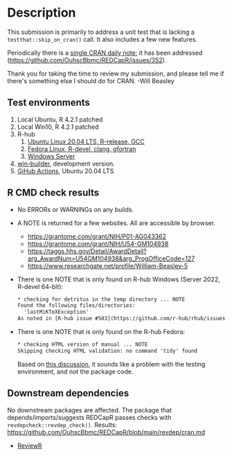 Description
===============================================

This submission is primarily to address a unit test that is lacking a `testthat::skip_on_cran()` call.  It also includes a few new features.

Periodically there is a [single CRAN daily note](https://cran.rstudio.com/web/checks/check_results_REDCapR.html); it has been addressed (<https://github.com/OuhscBbmc/REDCapR/issues/352>).

Thank you for taking the time to review my submission, and please tell me if there's something else I should do for CRAN.  -Will Beasley

Test environments
-----------------------------------------------

1. Local Ubuntu, R 4.2.1 patched
1. Local Win10, R 4.2.1 patched
1. R-hub
    1. [Ubuntu Linux 20.04 LTS, R-release, GCC](https://builder.r-hub.io/status/REDCapR_1.1.0.tar.gz-65720cf9ae694996b81294e2ade39175)
    1. [Fedora Linux, R-devel, clang, gfortran](https://builder.r-hub.io/status/REDCapR_1.1.0.tar.gz-dfbf2b851e0c48aeaaf8e85c9c34c332)
    1. [Windows Server](https://builder.r-hub.io/status/REDCapR_1.1.0.tar.gz-6fe170ebb60e41469336c822ca3465da)
1. [win-builder](https://win-builder.r-project.org/h66QMt5KzueV), development version.
1. [GiHub Actions](https://github.com/OuhscBbmc/REDCapR/actions), Ubuntu 20.04 LTS

R CMD check results
-----------------------------------------------

* No ERRORs or WARNINGs on any builds.

* A NOTE is returned for a few websites.  All are accessible by browser.
  * https://grantome.com/grant/NIH/P01-AG043362
  * https://grantome.com/grant/NIH/U54-GM104938
  * https://taggs.hhs.gov/Detail/AwardDetail?arg_AwardNum=U54GM104938&arg_ProgOfficeCode=127
  * https://www.researchgate.net/profile/William-Beasley-5

* There is one NOTE that is only found on R-hub Windows (Server 2022, R-devel 64-bit):

  ```txt
  * checking for detritus in the temp directory ... NOTE
  Found the following files/directories:
    'lastMiKTeXException'
  As noted in [R-hub issue #503](https://github.com/r-hub/rhub/issues/503), this could be due to a bug/crash in MiKTeX and can likely be ignored.
  ```

* There is one NOTE that is only found on the R-hub Fedora:

  ```txt
  * checking HTML version of manual ... NOTE
  Skipping checking HTML validation: no command 'tidy' found
  ```

  Based on [this discussion](https://groups.google.com/g/r-sig-mac/c/7u_ivEj4zhM?pli=1), it sounds like a problem with the testing environment, and not the package code.

Downstream dependencies
-----------------------------------------------

No downstream packages are affected.  The package that depends/imports/suggests REDCapR passes checks with `revdepcheck::revdep_check()`.  Results: https://github.com/OuhscBbmc/REDCapR/blob/main/revdep/cran.md

* [ReviewR](https://CRAN.R-project.org/package=ReviewR)
